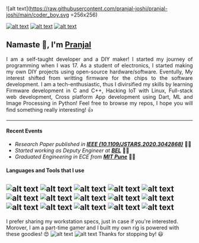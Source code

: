 ![alt text](https://raw.githubusercontent.com/pranjal-joshi/pranjal-joshi/main/coder_boy.svg =256x256)

[![alt text](https://img.shields.io/badge/Instagram-E4405F?style=for-the-badge&logo=instagram&logoColor=white)](https://www.instagram.com/i-dont-want-to-still-i/) [![alt text](https://img.shields.io/badge/LinkedIn-0077B5?style=for-the-badge&logo=linkedin&logoColor=white)](https://www.linkedin/in/pranjal-joshi-734066199/) [![alt text](https://img.shields.io/badge/Blogger-FF5722?style=for-the-badge&logo=blogger&logoColor=white)](http://pranjalnrobotics.blogspot.com/)

<h2> Namaste 🙏, I'm <a href='https://github.com/pranjal-joshi'>Pranjal</a> </h2>

<p align='justify'>
I am a self-taught developer and a DIY maker! I started my journey of programming when I was 17. As a student of electronics, I started making my own DIY projects using open-source hardware/software. Eventully, My interest shifted from writting firmware for the chips to the software development. I am a tech-enthusiastic, thus I divirsified my skills by learning Firmware development in C and C++, Hacking IoT with Linux, Full-stack web development, Cross platform App development using Dart, ML and Image Processing in Python!
Feel free to browse my repos, I hope you will find something really interesting! 👍
</p>

---
#### Recent Events
* *Research Paper published in **[IEEE (10.1109/JSTARS.2020.3042868)](https://ieeexplore.ieee.org/stamp/stamp.jsp?tp=&arnumber=9298456)*** 👨‍🔬
* *Started working as Deputy Engineer at [**BEL**](https://bel-india.in/)* 👨‍💻
* *Graduated Engineering in ECE from [**MIT Pune**](http://www.mitpune.com/)* 👨‍🎓

#### Languages and Tools that I use

![alt text](https://img.shields.io/badge/Python-3776AB?style=for-the-badge&logo=python&logoColor=white) ![alt text](https://img.shields.io/badge/HTML-239120?style=for-the-badge&logo=html5&logoColor=white) ![alt text](https://img.shields.io/badge/CSS-239120?&style=for-the-badge&logo=css3&logoColor=white) ![alt text](https://img.shields.io/badge/JavaScript-323330?style=for-the-badge&logo=javascript&logoColor=F7DF1E) ![alt text](https://img.shields.io/badge/C-00599C?style=for-the-badge&logo=c&logoColor=white) ![alt text](https://img.shields.io/badge/C%2B%2B-00599C?style=for-the-badge&logo=c%2B%2B&logoColor=white) ![alt text](https://img.shields.io/badge/PHP-777BB4?style=for-the-badge&logo=php&logoColor=white) ![alt text](	https://img.shields.io/badge/Dart-0175C2?style=for-the-badge&logo=dart&logoColor=white) ![alt text](https://img.shields.io/badge/Flutter-02569B?style=for-the-badge&logo=flutter&logoColor=white) ![alt text](https://img.shields.io/badge/Shell_Script-121011?style=for-the-badge&logo=gnu-bash&logoColor=white) ![alt text](https://img.shields.io/badge/Material--UI-0081CB?style=for-the-badge&logo=material-ui&logoColor=white) ![alt text](https://img.shields.io/badge/jQuery-0769AD?style=for-the-badge&logo=jquery&logoColor=white) ![alt text](https://img.shields.io/badge/MySQL-00000F?style=for-the-badge&logo=mysql&logoColor=white) ![alt text](https://img.shields.io/badge/Google_Cloud-4285F4?style=for-the-badge&logo=google-cloud&logoColor=white) ![alt text](https://img.shields.io/badge/Microsoft_Excel-217346?style=for-the-badge&logo=microsoft-excel&logoColor=white)
---

I prefer sharing my workstation specs, just in case if you're interested. Morover, I am a part-time gamer and I built my own rig is powered with these goodies! 😍
![alt text](https://img.shields.io/badge/NVIDIA-GTX1060-76B900?style=for-the-badge&logo=nvidia&logoColor=white) ![alt text](https://img.shields.io/badge/AMD-Ryzen_3_1200-ED1C24?style=for-the-badge&logo=amd&logoColor=white)
Thanks for stopping by! 😃
